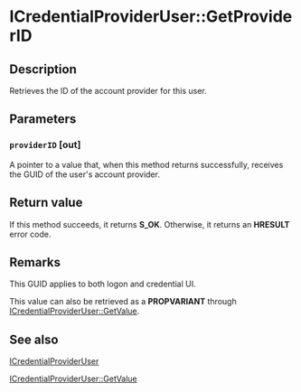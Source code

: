 # ICredentialProviderUser::GetProviderID

## Description

Retrieves the ID of the account provider for this user.

## Parameters

### `providerID` [out]

A pointer to a value that, when this method returns successfully, receives the GUID of the user's account provider.

## Return value

If this method succeeds, it returns **S_OK**. Otherwise, it returns an **HRESULT** error code.

## Remarks

This GUID applies to both logon and credential UI.

This value can also be retrieved as a **PROPVARIANT** through [ICredentialProviderUser::GetValue](https://learn.microsoft.com/windows/desktop/api/credentialprovider/nf-credentialprovider-icredentialprovideruser-getvalue).

## See also

[ICredentialProviderUser](https://learn.microsoft.com/windows/desktop/api/credentialprovider/nn-credentialprovider-icredentialprovideruser)

[ICredentialProviderUser::GetValue](https://learn.microsoft.com/windows/desktop/api/credentialprovider/nf-credentialprovider-icredentialprovideruser-getvalue)